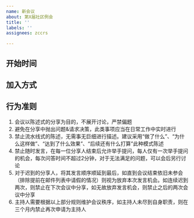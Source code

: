 ```yaml
---
name: 新会议
about: 第X届社区例会
title: ''
labels: ''
assignees: zccrs

---
```


## 开始时间

## 加入方式

## 行为准则

1. 会议以陈述式的分享为目的，不展开讨论，严禁偏题
2. 避免在分享中抛出问题&请求决策，此类事项应当在日常工作中实时进行
3. 禁止流水线式的陈述，无需事无巨细进行描述。建议采用“做了什么”、“为什么这样做”、“达到了什么效果”、“后续还有什么打算”此种模式陈述
4. 禁止随时发言，在每一位分享人结束后允许举手提问，每人仅有一次举手提问的机会，每次问答时间不超过2分钟，对于无法满足的问题，可以会后另行讨论
5. 对于迟到的分享人，将其发言顺序顺延到最后，如直到会议结束依旧未参会（排除提前在邮件列表中请假的情况）则视为放弃本次发言机会。如连续迟到两次，则禁止在下次会议中分享，如无故放弃发言机会，则禁止之后的两次会议中分享
6. 主持人需要根据以上部分规则维护会议秩序，如主持人未尽到自身职责，则在三个月内禁止再次申请为主持人
